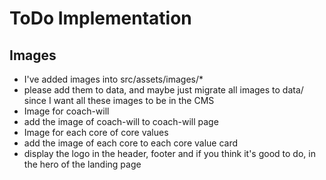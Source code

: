 # ToDo Implementation

## Images
- I've added images into src/assets/images/*
 - please add them to data, and maybe just migrate all images to data/ since I want all these images to be in the CMS
- Image for coach-will
 - add the image of coach-will to coach-will page
- Image for each core of core values
 - add the image of each core to each core value card
- display the logo in the header, footer and if you think it's good to do, in the hero of the landing page


